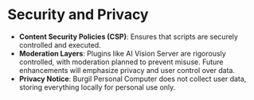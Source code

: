 # Security and Privacy

- **Content Security Policies (CSP)**: Ensures that scripts are securely controlled and executed.
- **Moderation Layers**: Plugins like AI Vision Server are rigorously controlled, with moderation planned to prevent misuse. Future enhancements will emphasize privacy and user control over data.
- **Privacy Notice**: Burgil Personal Computer does not collect user data, storing everything locally for personal use only.
